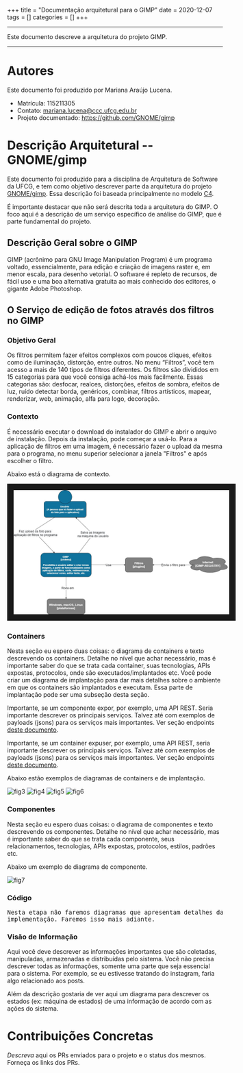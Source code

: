 +++
title = "Documentação arquitetural para o GIMP"
date = 2020-12-07
tags = []
categories = []
+++

***

Este documento descreve a arquitetura do projeto GIMP.

***

# Autores

Este documento foi produzido por Mariana Araújo Lucena.

- Matrícula: 115211305
- Contato: mariana.lucena@ccc.ufcg.edu.br
- Projeto documentado: https://github.com/GNOME/gimp

# Descrição Arquitetural -- GNOME/gimp

Este documento foi produzido para a disciplina de Arquitetura de Software da UFCG, e tem como objetivo descrever parte da arquitetura do projeto [GNOME/gimp](https://github.com/GNOME/gimp). Essa descrição foi baseada principalmente no modelo [C4](https://c4model.com/).

É importante destacar que não será descrita toda a arquitetura do GIMP. O foco aqui é a descrição de um serviço específico de análise do GIMP, que é parte fundamental do projeto.

## Descrição Geral sobre o GIMP

GIMP (acrônimo para GNU Image Manipulation Program) é um programa voltado, essencialmente, para edição e criação de imagens raster e, em menor escala, para desenho vetorial. O software é repleto de recursos, de fácil uso e uma boa alternativa gratuita ao mais conhecido dos editores, o gigante Adobe Photoshop.

## O Serviço de edição de fotos através dos filtros no GIMP

### Objetivo Geral

Os filtros permitem fazer efeitos complexos com poucos cliques, efeitos como de iluminação, distorção, entre outros. No menu “Filtros”, você tem acesso a mais de 140 tipos de filtros diferentes. Os filtros são divididos em 15 categorias para que você consiga achá-los mais facilmente. Essas categorias são: desfocar, realces, distorções, efeitos de sombra, efeitos de luz, ruído detectar borda, genéricos, combinar, filtros artísticos, mapear, renderizar, web, animação, alfa para logo, decoração.


### Contexto

É necessário executar o download do instalador do GIMP e abrir o arquivo de instalação. Depois da instalação, pode começar a usá-lo. Para a aplicação de filtros em uma imagem, é necessário fazer o upload da mesma para o programa, no menu superior selecionar a janela "Filtros" e após escolher o filtro. 

Abaixo está o diagrama de contexto.

<img class="center" border="15px" src="https://github.com/marianaalucena/mini-projeto/blob/main/imagens/contexto.jpg?raw=true" />



### Containers

Nesta seção eu espero duas coisas: o diagrama de containers e  texto descrevendo os containers. Detalhe no nível que achar necessário, mas é importante saber do que se trata cada container, suas tecnologias, APIs expostas, protocolos, onde são executados/implantados etc. Você pode criar um diagrama de implantação para dar mais detalhes sobre o ambiente em que os containers são implantados e executam. Essa parte de implantação pode ser uma subseção desta seção.

Importante, se um componente expor, por exemplo, uma API REST. Seria importante descrever os principais serviços. Talvez até com exemplos de payloads (jsons) para os serviços mais importantes. Ver seção endpoints [deste documento](https://docs.google.com/document/d/1OGPN7crENY5u9AiR_AE7Cb9rT92T-U-YppZL0m4TT2s/edit?usp=sharing).

Importante, se um container expuser, por exemplo, uma API REST, seria importante descrever os principais serviços. Talvez até com exemplos de payloads (jsons) para os serviços mais importantes. Ver seção endpoints [deste documento](https://docs.google.com/document/d/1OGPN7crENY5u9AiR_AE7Cb9rT92T-U-YppZL0m4TT2s/edit?usp=sharing).

Abaixo estão exemplos de diagramas de containers e de implantação.

![fig3](c4-containers.png)
![fig4](parlametria-container.png)
![fig5](c4-implantacao.png)
![fig6](parlametria-implantacao.png)

### Componentes

Nesta seção eu espero duas coisas: o diagrama de componentes e texto descrevendo os componentes. Detalhe no nível que achar necessário, mas é importante saber do que se trata cada componente, seus relacionamentos, tecnologias, APIs expostas, protocolos, estilos, padrões etc.

Abaixo um exemplo de diagrama de componente.

![fig7](c4-componentes.png)

### Código

<pre>
Nesta etapa não faremos diagramas que apresentam detalhes da
implementação. Faremos isso mais adiante.
</pre>

### Visão de Informação

Aqui você deve descrever as informações importantes que são coletadas, manipuladas, armazenadas e distribuídas pelo sistema. Você não precisa descrever todas as informações, somente uma parte que seja essencial para o sistema. Por exemplo, se eu estivesse tratando do instagram, faria algo relacionado aos posts.

Além da descrição gostaria de ver aqui um diagrama para descrever os estados (ex: máquina de estados) de uma informação de acordo com as ações do sistema.

# Contribuições Concretas

*Descreva* aqui os PRs enviados para o projeto e o status dos mesmos. Forneça os links dos PRs.

